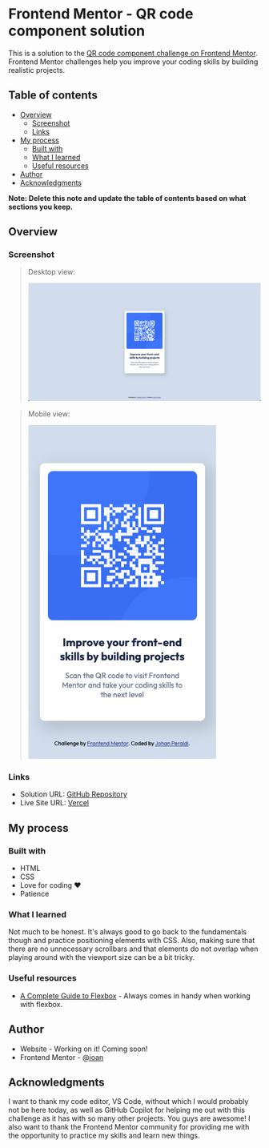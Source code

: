 # Frontend Mentor - QR code component solution

This is a solution to the [QR code component challenge on Frontend Mentor](https://www.frontendmentor.io/challenges/qr-code-component-iux_sIO_H). Frontend Mentor challenges help you improve your coding skills by building realistic projects. 

## Table of contents

- [Overview](#overview)
  - [Screenshot](#screenshot)
  - [Links](#links)
- [My process](#my-process)
  - [Built with](#built-with)
  - [What I learned](#what-i-learned)
  - [Useful resources](#useful-resources)
- [Author](#author)
- [Acknowledgments](#acknowledgments)

**Note: Delete this note and update the table of contents based on what sections you keep.**

## Overview

### Screenshot

> Desktop view:
>
>![](./screenshots/Screenshot_desktop_view.png)

>Mobile view:
>
>![](./screenshots/Screenshot_mobile_view.png)

### Links

- Solution URL: [GitHub Repository](https://github.com/JohanPeraldi/QR_code_component_FEM)
- Live Site URL: [Vercel](https://qr-code-component-fem-weld.vercel.app/)

## My process

### Built with

- HTML
- CSS
- Love for coding ❤️
- Patience

### What I learned

Not much to be honest. It's always good to go back to the fundamentals though and practice positioning elements with CSS. Also, making sure that there are no unnecessary scrollbars and that elements do not overlap when playing around with the viewport size can be a bit tricky.

### Useful resources

- [A Complete Guide to Flexbox](https://css-tricks.com/snippets/css/a-guide-to-flexbox/) - Always comes in handy when working with flexbox.

## Author

- Website - Working on it! Coming soon!
- Frontend Mentor - [@ioan](https://www.frontendmentor.io/profile/JohanPeraldi)

## Acknowledgments

I want to thank my code editor, VS Code, without which I would probably not be here today, as well as GitHub Copilot for helping me out with this challenge as it has with so many other projects. You guys are awesome! I also want to thank the Frontend Mentor community for providing me with the opportunity to practice my skills and learn new things.